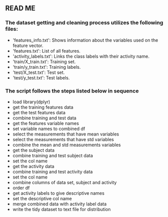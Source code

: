 ## READ ME

### The dataset getting and cleaning process utilizes the following files:

* 'features_info.txt': Shows information about the variables used on the feature vector.
* 'features.txt': List of all features.
* 'activity_labels.txt': Links the class labels with their activity name.
* 'train/X_train.txt': Training set.
* 'train/y_train.txt': Training labels.
* 'test/X_test.txt': Test set.
* 'test/y_test.txt': Test labels.

### The script follows the steps listed below in sequence

* load library(dplyr)
* get the training features data
*  get the test features data
* combine training and test data
*  get the features variable names
*  set variable names to combined df
*  select the measurements that have mean variables
*  select the measurements that have std variables
* combine the mean and std measurements variables
* get the subject data
* combine training and test subject data
* set the col name
* get the activity data
* combine training and test activity data
* set the col name
* combine columns of data set, subject and activity
* order df
* get activity labels to give descriptive names
* set the descriptive col name
* merge combined data with activity label data
* write the tidy dataset to text file for distribution



